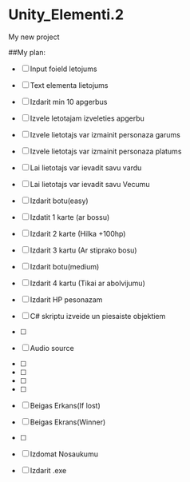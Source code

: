 # Unity_Elementi.2
My new project

##My plan:

- [ ] Input foield letojums
- [ ] Text elementa lietojums
- [ ] Izdarit min 10 apgerbus
- [ ] Izvele letotajam izveleties apgerbu
- [ ] Izvele lietotajs var izmainit personaza garums
- [ ] Izvele lietotajs var izmainit personaza platums


- [ ] Lai lietotajs var ievadit savu vardu 
- [ ] Lai lietotajs var ievadit savu Vecumu 

- [ ] Izdarit botu(easy)
- [ ] Izdatit 1 karte (ar bossu)
- [ ] Izdarit 2 karte (Hilka +100hp)
- [ ] Izdarit 3 kartu (Ar stiprako bosu)
- [ ] Izdarit botu(medium)
- [ ] Izdarit 4 kartu (Tikai ar abolvijumu)
- [ ] Izdarit HP pesonazam
- [ ] C# skriptu izveide un piesaiste objektiem
- [ ]  
- [ ] Audio source
- [ ] 
- [ ] 
- [ ] 
- [ ]  
- [ ] Beigas Erkans(If lost)
- [ ] Beigas Ekrans(Winner)
- [ ] 
- [ ] Izdomat Nosaukumu 
- [ ] Izdarit .exe
